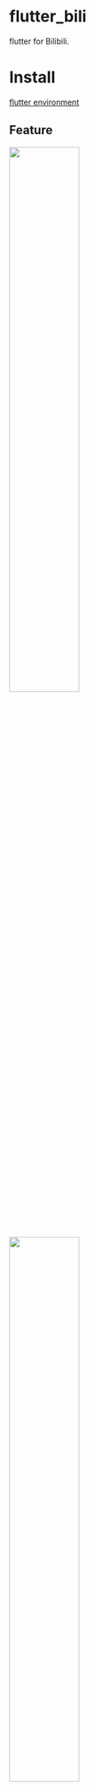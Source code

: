 # flutter_bili

flutter for Bilibili.

# Install
[flutter environment](https://docs.flutter.dev/get-started/install)

## Feature

<img height="50%" src="https://github.com/sunzhongliangde/flutter_bili/blob/main/site_resource/1.png?raw=true" referrerpolicy="no-referrer">
<img height="50%" src="https://github.com/sunzhongliangde/flutter_bili/blob/main/site_resource/2.png?raw=true" referrerpolicy="no-referrer">
<img height="50%" src="https://github.com/sunzhongliangde/flutter_bili/blob/main/site_resource/3.png?raw=true" referrerpolicy="no-referrer">
<img height="50%" src="https://github.com/sunzhongliangde/flutter_bili/blob/main/site_resource/4.png?raw=true" referrerpolicy="no-referrer">
<img height="50%" src="https://github.com/sunzhongliangde/flutter_bili/blob/main/site_resource/5.png?raw=true" referrerpolicy="no-referrer">
